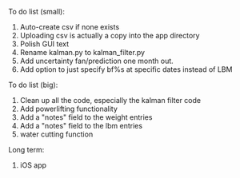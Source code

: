 To do list (small):
1. Auto-create csv if none exists
2. Uploading csv is actually a copy into the app directory
3. Polish GUI text 
4. Rename kalman.py to kalman_filter.py
5. Add uncertainty fan/prediction one month out.
6. Add option to just specify bf%s at specific dates instead of LBM


To do list (big):
1. Clean up all the code, especially the kalman filter code
2. Add powerlifting functionality
2. Add a "notes" field to the weight entries
3. Add a "notes" field to the lbm entries
4. water cutting function

Long term:
1. iOS app